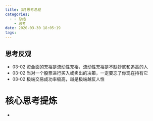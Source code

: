 ```yaml
---
title: 3月思考总结
categories:
  - - 总结
    - 思考
date: 2020-03-30 18:05:19
tags:
---
```

## 思考反观
- 03-02 资金面的充裕是流动性充裕，流动性充裕是不缺抄底和追高的人
- 03-02 当对一个股票进行买入或卖出的决策，一定要忘了你现在持有它
- 03-02 极端交易成功率极高，越是极端越反人性

# 核心思考提炼
-